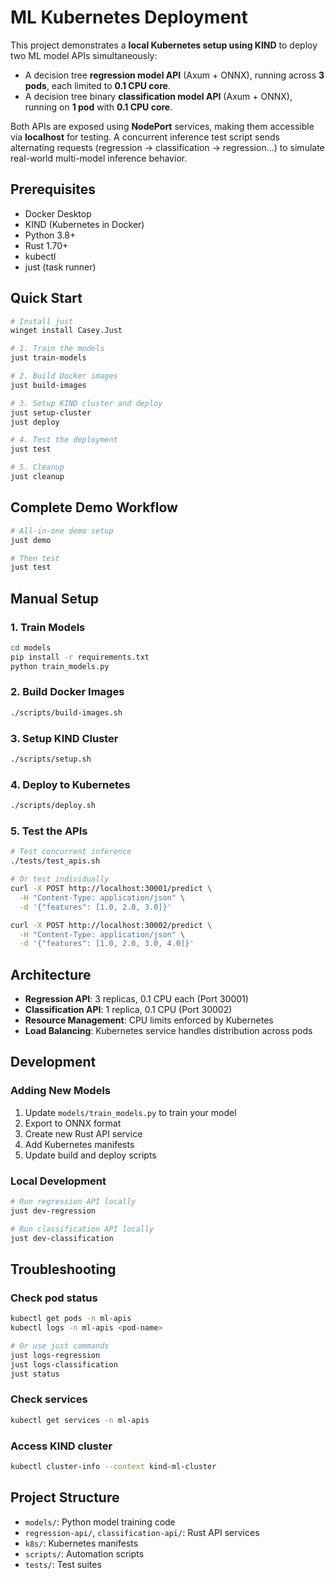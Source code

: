 # ML Kubernetes Deployment

This project demonstrates a **local Kubernetes setup using KIND** to deploy two ML model APIs simultaneously:

* A decision tree **regression model API** (Axum + ONNX), running across **3 pods**, each limited to **0.1 CPU core**.
* A decision tree binary **classification model API** (Axum + ONNX), running on **1 pod** with **0.1 CPU core**.

Both APIs are exposed using **NodePort** services, making them accessible via **localhost** for testing. A concurrent inference test script sends alternating requests (regression → classification → regression...) to simulate real-world multi-model inference behavior.

## Prerequisites

- Docker Desktop
- KIND (Kubernetes in Docker)
- Python 3.8+
- Rust 1.70+
- kubectl
- just (task runner)

## Quick Start

```bash
# Install just
winget install Casey.Just

# 1. Train the models
just train-models

# 2. Build Docker images
just build-images

# 3. Setup KIND cluster and deploy
just setup-cluster
just deploy

# 4. Test the deployment
just test

# 5. Cleanup
just cleanup
```

## Complete Demo Workflow

```bash
# All-in-one demo setup
just demo

# Then test
just test
```

## Manual Setup

### 1. Train Models

```bash
cd models
pip install -r requirements.txt
python train_models.py
```

### 2. Build Docker Images

```bash
./scripts/build-images.sh
```

### 3. Setup KIND Cluster

```bash
./scripts/setup.sh
```

### 4. Deploy to Kubernetes

```bash
./scripts/deploy.sh
```

### 5. Test the APIs

```bash
# Test concurrent inference
./tests/test_apis.sh

# Or test individually
curl -X POST http://localhost:30001/predict \
  -H "Content-Type: application/json" \
  -d '{"features": [1.0, 2.0, 3.0]}'

curl -X POST http://localhost:30002/predict \
  -H "Content-Type: application/json" \
  -d '{"features": [1.0, 2.0, 3.0, 4.0]}'
```

## Architecture

- **Regression API**: 3 replicas, 0.1 CPU each (Port 30001)
- **Classification API**: 1 replica, 0.1 CPU (Port 30002)
- **Resource Management**: CPU limits enforced by Kubernetes
- **Load Balancing**: Kubernetes service handles distribution across pods

## Development

### Adding New Models

1. Update `models/train_models.py` to train your model
2. Export to ONNX format
3. Create new Rust API service
4. Add Kubernetes manifests
5. Update build and deploy scripts

### Local Development

```bash
# Run regression API locally
just dev-regression

# Run classification API locally  
just dev-classification
```

## Troubleshooting

### Check pod status
```bash
kubectl get pods -n ml-apis
kubectl logs -n ml-apis <pod-name>

# Or use just commands
just logs-regression
just logs-classification
just status
```

### Check services
```bash
kubectl get services -n ml-apis
```

### Access KIND cluster
```bash
kubectl cluster-info --context kind-ml-cluster
```

## Project Structure

- `models/`: Python model training code
- `regression-api/`, `classification-api/`: Rust API services
- `k8s/`: Kubernetes manifests
- `scripts/`: Automation scripts
- `tests/`: Test suites
